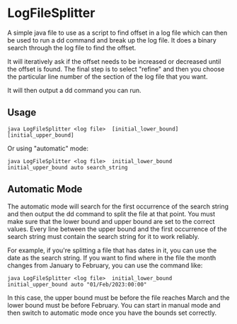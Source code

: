 LogFileSplitter
=============

A simple java file to use as a script to find offset in a log file which can then be used to
run a dd command and break up the log file. It does a binary search through
the log file to find the offset.

It will iteratively ask if the offset needs to be increased or decreased
until the offset is found. The final step is to select "refine" and then
you choose the particular line number of the section of the log file that 
you want.

It will then output a dd command you can run.

Usage
-----

```
java LogFileSplitter <log file>  [initial_lower_bound] [initial_upper_bound]
```

Or using "automatic" mode:
```
java LogFileSplitter <log file>  initial_lower_bound initial_upper_bound auto search_string 
```

Automatic Mode
--------------

The automatic mode will search for the first occurrence of the search string and then
output the dd command to split the file at that point. You must make sure that the lower bound
and upper bound are set to the correct values. Every line between the upper bound and the 
first occurrence of the search string must contain the search string for it to work reliably.

For example, if you're splitting a file that has dates in it, you can use the date as the search string.
If you want to find where in the file the month changes from January to February, you can use the command like:

```
java LogFileSplitter <log file>  initial_lower_bound initial_upper_bound auto "01/Feb/2023:00:00"
```

In this case, the upper bound must be before the file reaches March and the lower bound must be before February.
You can start in manual mode and then switch to automatic mode once you have the bounds set correctly.
